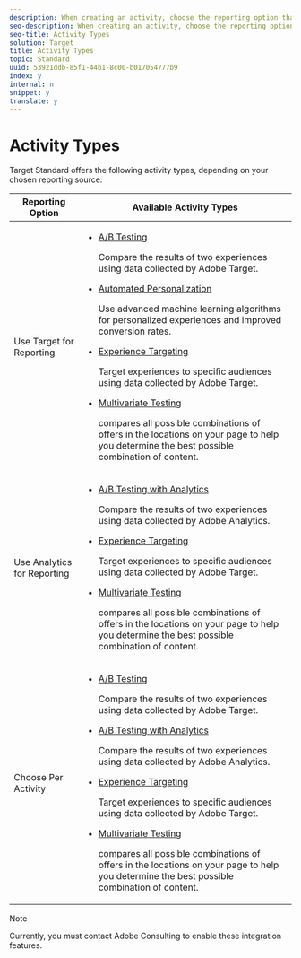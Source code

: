 ```yaml
---
description: When creating an activity, choose the reporting option that best meets your goals and data requirements.
seo-description: When creating an activity, choose the reporting option that best meets your goals and data requirements.
seo-title: Activity Types
solution: Target
title: Activity Types
topic: Standard
uuid: 53921ddb-85f1-44b1-8c00-b017054777b9
index: y
internal: n
snippet: y
translate: y
---
```


# Activity Types

Target Standard offers the following activity types, depending on your chosen reporting source:


<table id="table_5C1F60342B7448BCAA131085B37931D5"> 
 <thead> 
  <tr> 
   <th colname="col1" class="entry">Reporting Option</th> 
   <th colname="col2" class="entry">Available Activity Types</th> 
  </tr> 
 </thead>
 <tbody> 
  <tr> 
   <td colname="col1">Use Target for Reporting</td> 
   <td colname="col2"> 
    <ul id="ul_39EB332A006E4F7F91370BD34A69D028"> 
     <li id="li_4D098350F51E4DB08BDA2AF5FAE1A699"> <a href="t_test_ab.xml#task_05E33EB15C4D4459B5EAFF90A94A7977" format="dita" scope="local">A/B Testing</a> <p>Compare the results of two experiences using data collected by Adobe Target.</p> </li> 
     <li id="li_6B1A05D390FC40A5B9BF582F1E9AFDAD"> <a href="t_automated_personalization.xml#task_8AAF837796D74CF893CA2F88BA1491C9" format="dita" scope="local">Automated Personalization</a> <p>Use advanced machine learning algorithms for personalized experiences and improved conversion rates.</p> </li> 
     <li id="li_6B35534A89074143A505AE20A9C48FE2"> <a href="t_experience_target.xml#task_A53DF336CB9F4D7BB87EF2106099EFC4" format="dita" scope="local">Experience Targeting</a> <p>Target experiences to specific audiences using data collected by Adobe Target.</p> </li> 
     <li id="li_E3900207663F4A8C8BE460DB7A760147"> <a href="https://marketing.adobe.com/resources/help/en_US/target/mvt/" format="https" scope="external">Multivariate Testing</a> <p>compares all possible combinations of offers in the locations on your page to help you determine the best possible combination of content.</p> </li> 
    </ul> </td> 
  </tr> 
  <tr> 
   <td colname="col1">Use Analytics for Reporting</td> 
   <td colname="col2"> 
    <ul id="ul_95A914D07AC249EF8ED9720BD89B9FBB"> 
     <li id="li_ADF5ECDD050F48BD8D75F4E25E3B39CA"> <a href="t_create_a4t.xml#task_FE48F7B077C44A5BA015B087428412EF" format="dita" scope="local">A/B Testing with Analytics</a> <p>Compare the results of two experiences using data collected by Adobe Analytics.</p> </li> 
     <li id="li_994B6CAFEB314631A02A4BD602ACE29B"> <a href="t_experience_target.xml#task_A53DF336CB9F4D7BB87EF2106099EFC4" format="dita" scope="local">Experience Targeting</a> <p>Target experiences to specific audiences using data collected by Adobe Target.</p> </li> 
     <li id="li_1BCECE487DE14A7090E4DD1ED61C71B5"> <a href="https://marketing.adobe.com/resources/help/en_US/target/mvt/" format="https" scope="external">Multivariate Testing</a> <p>compares all possible combinations of offers in the locations on your page to help you determine the best possible combination of content.</p> </li> 
    </ul> </td> 
  </tr> 
  <tr> 
   <td colname="col1">Choose Per Activity</td> 
   <td colname="col2"> 
    <ul id="ul_B629D4158EE64686ADEC7FE1EB9F50DB"> 
     <li id="li_560671C8CD2D4BD9B8C95000137ECBB1"> <a href="t_test_ab.xml#task_05E33EB15C4D4459B5EAFF90A94A7977" format="dita" scope="local">A/B Testing</a> <p>Compare the results of two experiences using data collected by Adobe Target.</p> </li> 
     <li id="li_00637D04EA894BB1BB37B7748F6EE78C"> <a href="t_create_a4t.xml#task_FE48F7B077C44A5BA015B087428412EF" format="dita" scope="local">A/B Testing with Analytics</a> <p>Compare the results of two experiences using data collected by Adobe Analytics.</p> </li> 
     <li id="li_3A4F6564FB534EA1AFA9941D3DE1448E"> <a href="t_experience_target.xml#task_A53DF336CB9F4D7BB87EF2106099EFC4" format="dita" scope="local">Experience Targeting</a> <p>Target experiences to specific audiences using data collected by Adobe Target.</p> </li> 
     <li id="li_B6954A33388C49B6A587A2A25124FE6F"> <a href="https://marketing.adobe.com/resources/help/en_US/target/mvt/" format="https" scope="external">Multivariate Testing</a> <p>compares all possible combinations of offers in the locations on your page to help you determine the best possible combination of content.</p> </li> 
    </ul> </td> 
  </tr> 
 </tbody> 
</table>


>[!NOTE]
>
>Currently, you must contact Adobe Consulting to enable these integration features.


